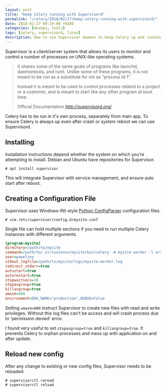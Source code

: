 ```yaml
---
layout: post
title: "Keep Celery running with Supervisord"
permalink: "/celery/2018/02/27/keep-celery-running-with-supervisord/"
date: 2018-02-27 09:19:00 +0200
categories: [devops, tools]
tags: [celery, supervisord, linux]
description: How to use Supervisor daemon to keep Celery up and running.
---
```


Supervisor is a client/server system that allows its users to monitor
and control a number of processes on UNIX-like operating systems.

<blockquote>
  <p>
    It shares some of the same goals of programs like launchd,
    daemontools, and runit. Unlike some of these programs,
    it is not meant to be run as a substitute for init as “process id 1”.
  </p>
  <p class="mb-0">
    Instead it is meant to be used to control processes related to
    a project or a customer, and is meant to start like any other program at boot time.
  </p>
  <footer>
    Official Documentation
    <cite title="supervisord.org">
      <a href="http://supervisord.org/">http://supervisord.org/</a>
    </cite>
  </footer>
</blockquote>

Celery has to be run in it's own process, separately from main app.
To ensure Celery is always up even after crash or system reboot we
can use Supervisord.

## Installing

Installation instructions depend whether the system on which you’re
attempting to install. Debian and Ubuntu have repositories for Supervisor.

```console
# apt install supervisor
```

This will integrate Supervisor with service management, and ensure
auto start after reboot.

## Creating a Configuration File

Supervisor uses Windows-INI-style
[Python ConfigParser](https://docs.python.org/3/library/configparser.html)
configuration files.

```console
# vim /etc/supervisor/config.d/mysite.conf
```

Single file can hold multiple sections if you need to
run multiple Celery instances with different arguments.

```ini
[program:mysite]
directory=/path/to/mysite
command=/path/to/.virtualenvs/mysite/bin/celery -A mysite worker -l error
user=pawelzny
stdout_logfile=/path/to/mysite/logs/mysite-worker.log
redirect_stderr=true
autostart=true
autorestart=true
stopwaitsecs=30
stopasgroup=true
killasgroup=true
umask=000
environment=ENV_NAME="production",DEBUG=False
```

Setting `umask=000` instruct Supervisor to create new files with
read and write privileges. Without this log files can't be access
and will crash process due to 'permission denied' error.

I found very useful to set `stopasgroup=true` and `killasgroup=true`.
It prevents Celery to orphan processes and mess up with application
on and after update.

## Reload new config

After any change to existing or new config files,
Supervisor needs to be reloaded.

```console
# supervisorctl reread
# supervisorctl reload
```
